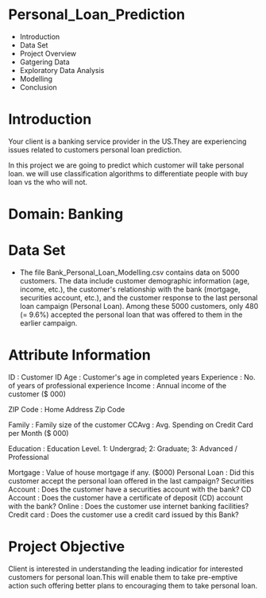# Personal_Loan_Prediction                                                                
                                                
                                                
* Introduction
* Data Set
* Project Overview
* Gatgering Data
* Exploratory Data Analysis
* Modelling
* Conclusion




# Introduction
Your client is a banking service provider in the US.They are experiencing issues related to customers personal loan prediction.

In this project we are going to predict which customer will take personal loan.
we will use classification algorithms to differentiate people with buy loan vs the who will not.

# Domain: Banking

# Data Set
* The file Bank_Personal_Loan_Modelling.csv contains data on 5000 customers. The data include customer demographic information (age, income, etc.), the customer's relationship with the bank (mortgage, securities account, etc.), and the customer response to the last personal loan campaign (Personal Loan). Among these 5000 customers, only 480 (= 9.6%) accepted the personal loan that was offered to them in the earlier campaign.

# Attribute Information
ID : Customer ID
Age : Customer's age in completed years
Experience : No. of years of professional experience
Income : Annual income of the customer ($ 000)

ZIP Code : Home Address Zip Code

Family : Family size of the customer
CCAvg : Avg. Spending on Credit Card per Month ($ 000)

Education : Education Level. 1: Undergrad; 2: Graduate; 3: Advanced / Professional

Mortgage : Value of house mortgage if any. ($000)
Personal Loan : Did this customer accept the personal loan offered in the last campaign?
Securities Account : Does the customer have a securities account with the bank?
CD Account : Does the customer have a certificate of deposit (CD) account with the bank?
Online : Does the customer use internet banking facilities?
Credit card : Does the customer use a credit card issued by this Bank?


# Project Objective
Client is interested in understanding the leading indicatior for interested customers for personal loan.This will enable them to take pre-emptive action such offering better plans to encouraging them to take personal loan.

